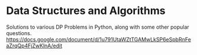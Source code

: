 # Data Structures and Algorithms
Solutions to various DP Problems in Python, along with some other popular questions.
https://docs.google.com/document/d/1u791UtaWZtTGAMwLkSP6eSpbRnFeaZrqQp4FjZwKlnA/edit
